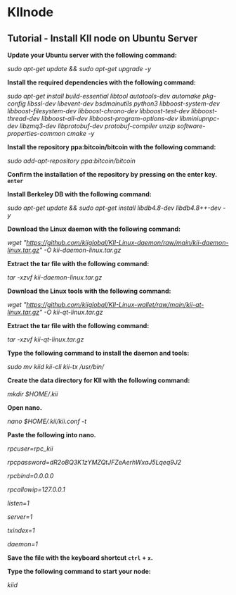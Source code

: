 # KIInode
## Tutorial - Install KII node on Ubuntu Server

**Update your Ubuntu server with the following command:**

*sudo apt-get update && sudo apt-get upgrade -y*

**Install the required dependencies with the following command:**

*sudo apt-get install build-essential libtool autotools-dev automake pkg-config libssl-dev libevent-dev bsdmainutils python3 libboost-system-dev libboost-filesystem-dev libboost-chrono-dev libboost-test-dev libboost-thread-dev libboost-all-dev libboost-program-options-dev libminiupnpc-dev libzmq3-dev libprotobuf-dev protobuf-compiler unzip software-properties-common cmake -y*

**Install the repository ppa:bitcoin/bitcoin with the following command:**

*sudo add-apt-repository ppa:bitcoin/bitcoin*

**Confirm the installation of the repository by pressing on the enter key. `enter`**

**Install Berkeley DB with the following command:**

*sudo apt-get update && sudo apt-get install libdb4.8-dev libdb4.8++-dev -y*

**Download the Linux daemon with the following command:**

*wget "https://github.com/kiiglobal/KII-Linux-daemon/raw/main/kii-daemon-linux.tar.gz" -O kii-daemon-linux.tar.gz*

**Extract the tar file with the following command:**

*tar -xzvf kii-daemon-linux.tar.gz*

**Download the Linux tools with the following command:**

*wget "https://github.com/kiiglobal/KII-Linux-wallet/raw/main/kii-qt-linux.tar.gz" -O kii-qt-linux.tar.gz*

**Extract the tar file with the following command:**

*tar -xzvf kii-qt-linux.tar.gz*

**Type the following command to install the daemon and tools:**

*sudo mv kiid kii-cli kii-tx /usr/bin/*

**Create the data directory for KII with the following command:**

*mkdir $HOME/.kii*

**Open nano.**

*nano $HOME/.kii/kii.conf -t*

**Paste the following into nano.**

*rpcuser=rpc_kii*

*rpcpassword=dR2oBQ3K1zYMZQtJFZeAerhWxaJ5Lqeq9J2*

*rpcbind=0.0.0.0*

*rpcallowip=127.0.0.1*

*listen=1*

*server=1*

*txindex=1*

*daemon=1*

**Save the file with the keyboard shortcut `ctrl` + `x`.**

**Type the following command to start your node:**

*kiid*
